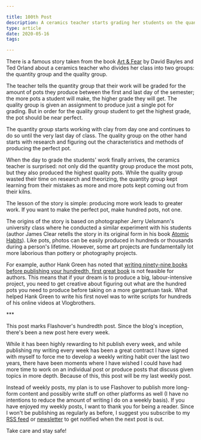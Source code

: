 ```yaml
---

title: 100th Post
description: A ceramics teacher starts grading her students on the quantity of work. The result is better work.
type: article
date: 2020-05-16
tags:

---
```


There is a famous story taken from the book [Art & Fear](https://www.amazon.com/Art-Fear-Observations-Rewards-Artmaking/dp/0961454733) by David Bayles and Ted Orland about a ceramics teacher who divides her class into two groups: the quantity group and the quality group.

The teacher tells the quantity group that their work will be graded for the amount of pots they produce between the first and last day of the semester; the more pots a student will make, the higher grade they will get. The quality group is given an assignment to produce just a single pot for grading. But in order for the quality group student to get the highest grade, the pot should be near perfect.

The quantity group starts working with clay from day one and continues to do so until the very last day of class. The quality group on the other hand starts with research and figuring out the characteristics and methods of producing the perfect pot.

When the day to grade the students' work finally arrives, the ceramics teacher is surprised: not only did the quantity group produce the most pots, but they also produced the highest quality pots. While the quality group wasted their time on research and theorizing, the quantity group kept learning from their mistakes as more and more pots kept coming out from their kilns.

The lesson of the story is simple: producing more work leads to greater work. If you want to make the perfect pot, make hundred pots, not one.

The origins of the story is based on photographer Jerry Uelsmann's university class where he conducted a similar experiment with his students (author James Clear retells the story in its original form in his book [Atomic Habits](https://www.amazon.com/Atomic-Habits-Proven-Build-Break/dp/0735211299)). Like pots, photos can be easily produced in hundreds or thousands during a person's lifetime. However, some art projects are fundamentally lot more laborious than pottery or photography projects.

For example, author Hank Green has noted that [writing ninety-nine books before publishing your hundredth, first great book](https://www.youtube.com/watch?v=7dxcO26i9uw) is not feasible for authors. This means that if your dream is to produce a big, labour-intensive project, you need to get creative about figuring out what are the hundred pots you need to produce before taking on a more gargantuan task. What helped Hank Green to write his first novel was to write scripts for hundreds of his online videos at Vlogbrothers.

\*\*\*

This post marks Flashover's hundredth post. Since the blog's inception, there's been a new post here every week.

While it has been highly rewarding to hit publish every week, and while publishing my writing every week has been a great contract I have signed with myself to force me to develop a weekly writing habit over the last two years, there have been moments where I have wished I could have had more time to work on an individual post or produce posts that discuss given topics in more depth. Because of this, this post will be my last weekly post.

Instead of weekly posts, my plan is to use Flashover to publish more long-form content and possibly write stuff on other platforms as well (I have no intentions to reduce the amount of writing I do on a weekly basis). If you have enjoyed my weekly posts, I want to thank you for being a reader. Since I won't be publishing as regularly as before, I suggest you subscribe to my [RSS feed](http://localhost:4567/feed.xml) or [newsletter](http://eepurl.com/gPzwBD) to get notified when the next post is out.

Take care and stay safe!
